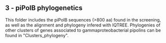 ## 3 - piPolB phylogenetics

This folder includes the piPolB sequences (>800 aa) found in the screening, as well as the alignment and phylogeny infered with IQTREE. 
Phylogenies of other clusters of genes associated to gammaproteobacterial pipolins can be found in "Clusters_phylogeny".
